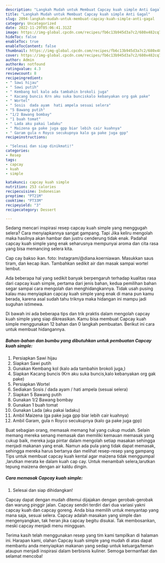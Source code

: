 ```yaml
---
description: "Langkah Mudah untuk Membuat Capcay kuah simple Anti Gagal"
title: "Langkah Mudah untuk Membuat Capcay kuah simple Anti Gagal"
slug: 2094-langkah-mudah-untuk-membuat-capcay-kuah-simple-anti-gagal
category: Uncategorized
date: 2022-11-29T05:06:41.312Z
image: https://img-global.cpcdn.com/recipes/fb6c13b945d3a7c2/680x482cq70/capcay-kuah-simple-foto-resep-utama.jpg
hideToc: false
enableToc: true
enableTocContent: false
thumbnail: https://img-global.cpcdn.com/recipes/fb6c13b945d3a7c2/680x482cq70/capcay-kuah-simple-foto-resep-utama.jpg
cover: https://img-global.cpcdn.com/recipes/fb6c13b945d3a7c2/680x482cq70/capcay-kuah-simple-foto-resep-utama.jpg
author: Admin
authorAv: notfound
ratingvalue: 4.3
reviewcount: 8
recipeingredient:
- " Sawi hijau"
- " Sawi putih"
- " Kembang kol kalo ada tambahin brokoli juga"
- " Kacang buncis Krn aku suka bunciskalo kebanyakan org gak pake"
- " Wortel"
- " Sosis  dada ayam  hati ampela sesuai selera"
- "5 Bawang putih"
- "1/2 Bawang bombay"
- "1 buah tomat"
- " Lada aku pakai ladaku"
- " Maizena ga pake juga gpp biar lebih cair kuahnya"
- " Garam gula n Royco secukupnya kalo ga pake juga gpp"
recipeinstructions:

- "Selesai dan siap dinikmati!"
categories:
- Resep
tags:
- capcay
- kuah
- simple

katakunci: capcay kuah simple 
nutrition: 253 calories
recipecuisine: Indonesian
preptime: "PT21M"
cooktime: "PT33M"
recipeyield: "3"
recipecategory: Dessert

---
```



Sedang mencari inspirasi resep capcay kuah simple yang menggugah selera? Cara menyiapkannya sangat gampang. Tapi Jika keliru mengolah maka hasilnya akan hambar dan justru cenderung tidak enak. Padahal capcay kuah simple yang enak seharusnya mempunyai aroma dan cita rasa yang bisa memancing selera kita.


Cap cay bakso ikan. foto: Instagram/@diana.koerniawan. Masukkan saus tiram, dan kecap ikan. Tambahkan sedikit air dan masak sampai wortel lembut.

Ada beberapa hal yang sedikit banyak berpengaruh terhadap kualitas rasa dari capcay kuah simple, pertama dari jenis bahan, kedua pemilihan bahan segar sampai cara mengolah dan menghidangkannya. Tidak usah pusing kalau mau menyiapkan capcay kuah simple yang enak di mana pun kamu berada, karena asal sudah tahu triknya maka hidangan ini mampu jadi suguhan istimewa.


Di bawah ini ada beberapa tips dan trik praktis dalam mengolah capcay kuah simple yang siap dikreasikan. Kamu bisa membuat Capcay kuah simple menggunakan 12 bahan dan 0 langkah pembuatan. Berikut ini cara untuk membuat hidangannya.

<!--inarticleads1-->

##### Bahan-bahan dan bumbu yang dibutuhkan untuk pembuatan Capcay kuah simple:

1. Persiapkan  Sawi hijau
1. Siapkan  Sawi putih
1. Gunakan  Kembang kol (kalo ada tambahin brokoli juga,)
1. Siapkan  Kacang buncis (Krn aku suka buncis,kalo kebanyakan org gak pake)
1. Persiapkan  Wortel
1. Sediakan  Sosis / dada ayam / hati ampela (sesuai selera)
1. Siapkan 5 Bawang putih
1. Gunakan 1/2 Bawang bombay
1. Gunakan 1 buah tomat
1. Gunakan  Lada (aku pakai ladaku)
1. Ambil  Maizena (ga pake juga gpp biar lebih cair kuahnya)
1. Ambil  Garam, gula n Royco secukupnya (kalo ga pake juga gpp)


Buat sebagian orang, memasak memang hal yang cukup mudah. Selain memang mereka senang memasak dan memiliki kemauan memasak yang cukup baik, mereka juga pintar dalam mengolah setiap masakan sehingga menjadi makanan yang enak. Namun ada pula yang tidak dapat memasak, sehingga mereka harus bertanya dan melihat resep-resep yang gampang Tips untuk membuat capcay kuah kental agar maizena tidak menggumpal ,larutkan merata ke dalam kuah cap cay. Untuk menambah selera,larutkan tepung maizena dengan air kaldu dingin. 

<!--inarticleads2-->

##### Cara memasak Capcay kuah simple:


1. Selesai dan siap dihidangkan!

Capcay dapat dengan mudah ditemui dijajakan dengan gerobak-gerobak dan warung pinggir jalan. Capcay sendiri terdiri dari dua variasi yakni capcay kuah dan capcay goreng. Anda bisa memilih untuk menyantap yang mana saja, sesuai selera. Capcay adalah masakan yang simple dan mengenyangkan, tak heran jika capcay begitu disukai. Tak membosankan, meski capcay menjadi menu mingguan. 

Terima kasih telah menggunakan resep yang tim kami tampilkan di halaman ini. Harapan kami, olahan Capcay kuah simple yang mudah di atas dapat membantu anda menyiapkan makanan yang sedap untuk keluarga/teman ataupun menjadi inspirasi dalam berbisnis kuliner. Semoga bermanfaat dan selamat mencoba!
